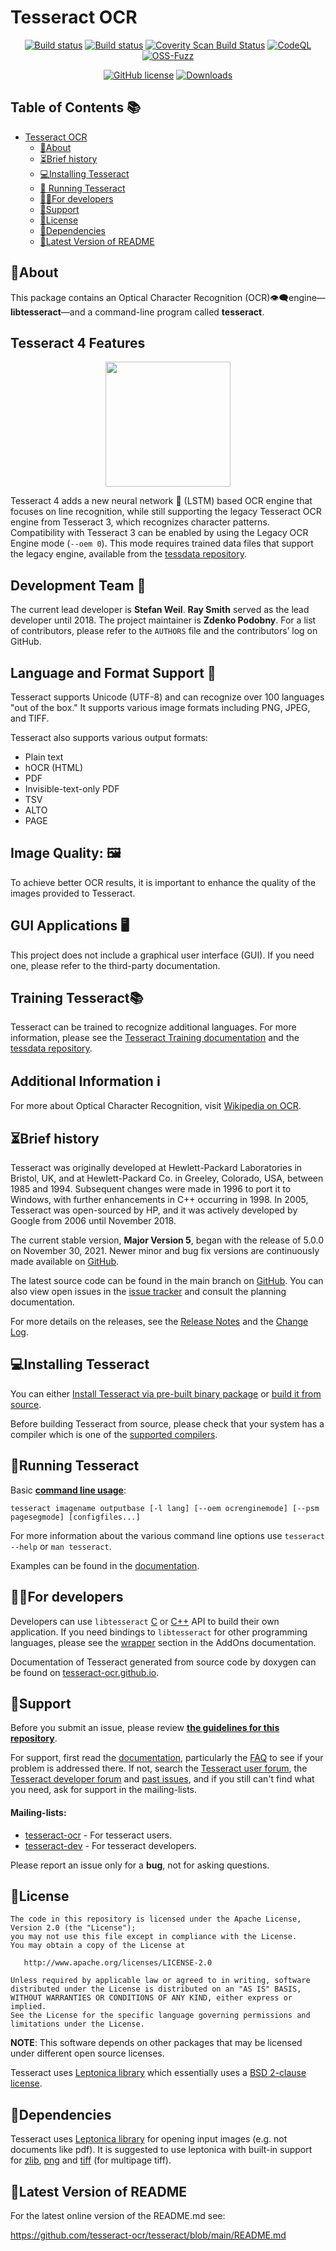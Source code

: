# Tesseract OCR 

<div align="center">

[![Build status](https://ci.appveyor.com/api/projects/status/miah0ikfsf0j3819/branch/master?svg=true)](https://ci.appveyor.com/project/zdenop/tesseract/)
[![Build status](https://github.com/tesseract-ocr/tesseract/actions/workflows/sw.yml/badge.svg)](https://github.com/tesseract-ocr/tesseract/actions/workflows/sw.yml)
[![Coverity Scan Build Status](https://scan.coverity.com/projects/tesseract-ocr/badge.svg)](https://scan.coverity.com/projects/tesseract-ocr)
[![CodeQL](https://github.com/tesseract-ocr/tesseract/workflows/CodeQL/badge.svg)](https://github.com/tesseract-ocr/tesseract/security/code-scanning)
[![OSS-Fuzz](https://img.shields.io/badge/oss--fuzz-fuzzing-brightgreen)](https://bugs.chromium.org/p/oss-fuzz/issues/list?sort=-opened&can=2&q=proj:tesseract-ocr)

[![GitHub license](https://img.shields.io/badge/license-Apache--2.0-blue.svg)](https://raw.githubusercontent.com/tesseract-ocr/tesseract/main/LICENSE)
[![Downloads](https://img.shields.io/badge/download-all%20releases-brightgreen.svg)](https://github.com/tesseract-ocr/tesseract/releases/)

</div>

## Table of Contents 📚 


* [Tesseract OCR](#tesseract-ocr)
  * [📖About](#about)
  * [⏳Brief history](#brief-history)
  * [💻Installing Tesseract](#installing-tesseract)
  * [🚀 Running Tesseract](#running-tesseract)
  * [👩‍💻For developers](#for-developers)
  * [🤝Support](#support)
  * [📜License](#license)
  * [🔗Dependencies](#dependencies)
  * [📅Latest Version of README](#latest-version-of-readme)

## 📖About
    
   <p>
        This package contains an Optical Character Recognition (OCR)👁️‍🗨️engine—<strong>libtesseract</strong>—and a command-line program called <strong>tesseract</strong>.
    </p>


   
   <h2>Tesseract 4 Features</h2>
   <div align="center">
    <img src="https://www.stormthecastle.com/indeximages/the-completed-tesseract.jpg" height="200"> </div>
    
   <p>
        Tesseract 4 adds a new neural network 🧠 (LSTM) based OCR engine that focuses on line recognition, while still supporting the legacy Tesseract OCR engine from Tesseract 3, which recognizes character patterns. Compatibility with Tesseract 3 can be enabled by using the Legacy OCR Engine mode (<code>--oem 0</code>). This mode requires trained data files that support the legacy engine, available from the <a href="https://tesseract-ocr.github.io/tessdoc/Data-Files.html">tessdata repository</a>.
    </p>

   <h2>Development Team 👥</h2>
    <p>
        The current lead developer is <strong>Stefan Weil</strong>. <strong>Ray Smith</strong> served as the lead developer until 2018. The project maintainer is <strong>Zdenko Podobny</strong>. For a list of contributors, please refer to the <code>AUTHORS</code> file and the contributors’ log on GitHub.
    </p>

   <h2>Language and Format Support 📄 </h2>
    <p>
        Tesseract supports Unicode (UTF-8) and can recognize over 100 languages "out of the box." It supports various image formats including PNG, JPEG, and TIFF.
    </p>
    <p>
        Tesseract also supports various output formats:
    </p>
    <ul>
        <li>Plain text</li>
        <li>hOCR (HTML)</li>
        <li>PDF</li>
        <li>Invisible-text-only PDF</li>
        <li>TSV</li>
        <li>ALTO</li>
        <li>PAGE</li>
    </ul>

   <h2>Image Quality: 🖼️</h2>
    <p>
        To achieve better OCR results, it is important to enhance the quality of the images provided to Tesseract.
    </p>

   <h2>GUI Applications 🖥️ </h2>
    <p>
        This project does not include a graphical user interface (GUI). If you need one, please refer to the third-party documentation.
    </p>

   <h2>Training Tesseract📚</h2>
    <p>
        Tesseract can be trained to recognize additional languages. For more information, please see the <a href="https://tesseract-ocr.github.io/tessdoc/Data-Files.html">Tesseract Training documentation</a> and the <a href="https://github.com/tesseract-ocr/tessdata">tessdata repository</a>.
    </p>

   <h2>Additional Information ℹ️ </h2>
    <p>
        For more about Optical Character Recognition, visit <a href="https://en.wikipedia.org/wiki/Optical_character_recognition">Wikipedia on OCR</a>.
    </p>
</body>
</html>




## ⏳Brief history

<body>
   

   <p>
        Tesseract was originally developed at Hewlett-Packard Laboratories in Bristol, UK, and at Hewlett-Packard Co. in Greeley, Colorado, USA, between 1985 and 1994. Subsequent changes were made in 1996 to port it to Windows, with further enhancements in C++ occurring in 1998. In 2005, Tesseract was open-sourced by HP, and it was actively developed by Google from 2006 until November 2018.
    </p>

   <p>
        The current stable version, <strong>Major Version 5</strong>, began with the release of 5.0.0 on November 30, 2021. Newer minor and bug fix versions are continuously made available on <a href="https://github.com/tesseract-ocr/tesseract">GitHub</a>.
    </p>

   <p>
        The latest source code can be found in the main branch on <a href="https://github.com/tesseract-ocr/tesseract">GitHub</a>. You can also view open issues in the <a href="https://github.com/tesseract-ocr/tesseract/issues">issue tracker</a> and consult the planning documentation.
    </p>

   <p>
        For more details on the releases, see the <a href="https://github.com/tesseract-ocr/tesseract/releases">Release Notes</a> and the <a href="https://github.com/tesseract-ocr/tesseract/blob/master/CHANGELOG.md">Change Log</a>.
    </p>
</body>

## 💻Installing Tesseract

You can either [Install Tesseract via pre-built binary package](https://tesseract-ocr.github.io/tessdoc/Installation.html)
or [build it from source](https://tesseract-ocr.github.io/tessdoc/Compiling.html).

Before building Tesseract from source, please check that your system has a compiler which is one of the [supported compilers](https://tesseract-ocr.github.io/tessdoc/supported-compilers.html).

## 🚀Running Tesseract

Basic **[command line usage](https://tesseract-ocr.github.io/tessdoc/Command-Line-Usage.html)**:

    tesseract imagename outputbase [-l lang] [--oem ocrenginemode] [--psm pagesegmode] [configfiles...]

For more information about the various command line options use `tesseract --help` or `man tesseract`.

Examples can be found in the [documentation](https://tesseract-ocr.github.io/tessdoc/Command-Line-Usage.html#simplest-invocation-to-ocr-an-image).

## 👩‍💻For developers

Developers can use `libtesseract` [C](https://github.com/tesseract-ocr/tesseract/blob/main/include/tesseract/capi.h) or
[C++](https://github.com/tesseract-ocr/tesseract/blob/main/include/tesseract/baseapi.h) API to build their own application. If you need bindings to `libtesseract` for other programming languages, please see the
[wrapper](https://tesseract-ocr.github.io/tessdoc/AddOns.html#tesseract-wrappers) section in the AddOns documentation.

Documentation of Tesseract generated from source code by doxygen can be found on [tesseract-ocr.github.io](https://tesseract-ocr.github.io/).

## 🤝Support

Before you submit an issue, please review **[the guidelines for this repository](https://github.com/tesseract-ocr/tesseract/blob/main/CONTRIBUTING.md)**.

For support, first read the [documentation](https://tesseract-ocr.github.io/tessdoc/),
particularly the [FAQ](https://tesseract-ocr.github.io/tessdoc/FAQ.html) to see if your problem is addressed there.
If not, search the [Tesseract user forum](https://groups.google.com/g/tesseract-ocr), the [Tesseract developer forum](https://groups.google.com/g/tesseract-dev) and [past issues](https://github.com/tesseract-ocr/tesseract/issues), and if you still can't find what you need, ask for support in the mailing-lists.

<h4>Mailing-lists:</h4>

* [tesseract-ocr](https://groups.google.com/g/tesseract-ocr) - For tesseract users.
* [tesseract-dev](https://groups.google.com/g/tesseract-dev) - For tesseract developers.

Please report an issue only for a **bug**, not for asking questions.

## 📜License

    The code in this repository is licensed under the Apache License, Version 2.0 (the "License");
    you may not use this file except in compliance with the License.
    You may obtain a copy of the License at

       http://www.apache.org/licenses/LICENSE-2.0

    Unless required by applicable law or agreed to in writing, software
    distributed under the License is distributed on an "AS IS" BASIS,
    WITHOUT WARRANTIES OR CONDITIONS OF ANY KIND, either express or implied.
    See the License for the specific language governing permissions and
    limitations under the License.

**NOTE**: This software depends on other packages that may be licensed under different open source licenses.

Tesseract uses [Leptonica library](http://leptonica.com/) which essentially
uses a [BSD 2-clause license](http://leptonica.com/about-the-license.html).

## 🔗Dependencies

Tesseract uses [Leptonica library](https://github.com/DanBloomberg/leptonica)
for opening input images (e.g. not documents like pdf).
It is suggested to use leptonica with built-in support for [zlib](https://zlib.net),
[png](https://sourceforge.net/projects/libpng) and
[tiff](http://www.simplesystems.org/libtiff) (for multipage tiff).

## 📅Latest Version of README

For the latest online version of the README.md see:

<https://github.com/tesseract-ocr/tesseract/blob/main/README.md>
